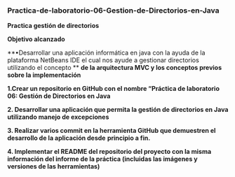 ### Practica-de-laboratorio-06-Gestion-de-Directorios-en-Java

**Practica gestión de directorios**

**Objetivo alcanzado**

**•Desarrollar una aplicación informática en java con la ayuda de la plataforma NetBeans IDE el cual nos ayude a gestionar directorios utilizando el concepto ** 
**de la arquitectura MVC y los conceptos previos sobre la implementación**

**1.Crear un repositorio en GitHub con el nombre “Práctica de laboratorio 06: Gestión de Directorios en Java** 

**2. Desarrollar una aplicación que permita la gestión de directorios en Java utilizando manejo de excepciones**

**3. Realizar varios commit en la herramienta GitHub que demuestren el desarrollo de la aplicación desde**
**principio a fin.**

**4. Implementar el README del repositorio del proyecto con la misma información del informe de la práctica (incluidas las imágenes y versiones de las herramientas)**
